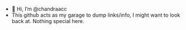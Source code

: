 - 👋 Hi, I’m @chandraacc
- This github acts as my garage to dump links/info, I might want to look back at. Nothing special here.


